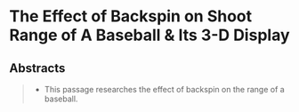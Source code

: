 # The Effect of Backspin on Shoot Range of A Baseball & Its 3-D Display
##  Abstracts
>- This passage researches the effect of backspin  on the range of a baseball.
